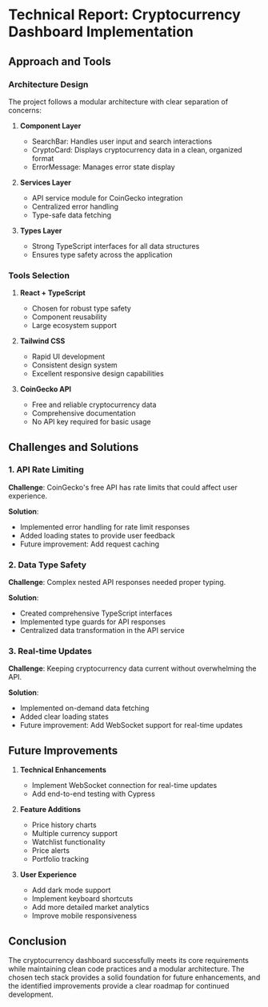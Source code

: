 # Technical Report: Cryptocurrency Dashboard Implementation

## Approach and Tools

### Architecture Design
The project follows a modular architecture with clear separation of concerns:

1. **Component Layer**
   - SearchBar: Handles user input and search interactions
   - CryptoCard: Displays cryptocurrency data in a clean, organized format
   - ErrorMessage: Manages error state display
   
2. **Services Layer**
   - API service module for CoinGecko integration
   - Centralized error handling
   - Type-safe data fetching

3. **Types Layer**
   - Strong TypeScript interfaces for all data structures
   - Ensures type safety across the application

### Tools Selection
1. **React + TypeScript**
   - Chosen for robust type safety
   - Component reusability
   - Large ecosystem support

2. **Tailwind CSS**
   - Rapid UI development
   - Consistent design system
   - Excellent responsive design capabilities

3. **CoinGecko API**
   - Free and reliable cryptocurrency data
   - Comprehensive documentation
   - No API key required for basic usage

## Challenges and Solutions

### 1. API Rate Limiting
**Challenge**: CoinGecko's free API has rate limits that could affect user experience.

**Solution**: 
- Implemented error handling for rate limit responses
- Added loading states to provide user feedback
- Future improvement: Add request caching

### 2. Data Type Safety
**Challenge**: Complex nested API responses needed proper typing.

**Solution**:
- Created comprehensive TypeScript interfaces
- Implemented type guards for API responses
- Centralized data transformation in the API service

### 3. Real-time Updates
**Challenge**: Keeping cryptocurrency data current without overwhelming the API.

**Solution**:
- Implemented on-demand data fetching
- Added clear loading states
- Future improvement: Add WebSocket support for real-time updates

## Future Improvements

1. **Technical Enhancements**
   - Implement WebSocket connection for real-time updates
   - Add end-to-end testing with Cypress

2. **Feature Additions**
   - Price history charts
   - Multiple currency support
   - Watchlist functionality
   - Price alerts
   - Portfolio tracking

3. **User Experience**
   - Add dark mode support
   - Implement keyboard shortcuts
   - Add more detailed market analytics
   - Improve mobile responsiveness

## Conclusion

The cryptocurrency dashboard successfully meets its core requirements while maintaining clean code practices and a modular architecture. The chosen tech stack provides a solid foundation for future enhancements, and the identified improvements provide a clear roadmap for continued development.